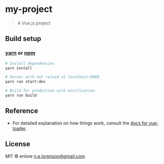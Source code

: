 # my-project

> A Vue.js project

## Build setup

### [yarn](https://yarnpkg.com) or [npm](https://www.npmjs.com/)
``` bash
# Install dependencies
yarn install

# Server with hot reload at localhost:8080
yarn run start:dev

# Build for production with minification
yarn run build
```

## Reference

- For detailed explanation on how things work, consult the [docs for vue-loader](http://vuejs.github.io/vue-loader).

## License

MIT © enlore <n.e.lorenson@gmail.com>
